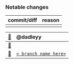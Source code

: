 ### Notable changes

| commit/diff | reason |
| :--- | :--- |
| | |

| [:tophat:][contributing] | @dadleyy |
| :--- | :--- |
| [:paperclip:][contributing] | |
| [:evergreen_tree:][contributing] | [`< branch name here>`][branch-url] |

[branch-url]: https://github.com/dadleyy/marlow
[contributing]: https://github.com/dadleyy/marlow/blob/master/.github/CONTRIBUTING.md
